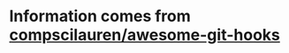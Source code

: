 # Information comes from [compscilauren/awesome-git-hooks](https://github.com/compscilauren/awesome-git-hooks)


